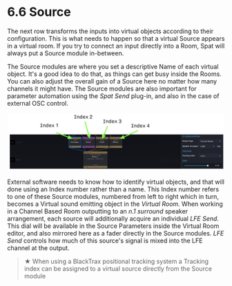 # 6.6 Source

The next row transforms the inputs into virtual objects according to their configuration. This is what needs to happen so that a virtual Source appears in a virtual room.
If you try to connect an input directly into a Room, Spat will always put a Source
module in-between.

The Source modules are where you set a descriptive Name of each virtual object.
It's a good idea to do that, as things can get busy inside the Rooms. You can also
adjust the overall gain of a Source here no matter how many channels it might
have. The Source modules are also important for parameter automation using the
_Spat Send_ plug-in, and also in the case of external OSC control.

![](../../../include/SpatRevolution_UserGuide_-090.jpg)

External software needs to know how to identify virtual objects, and that will done
using an Index number rather than a name. This Index number refers to one of
these Source modules, numbered from left to right which in turn, becomes a Virtual
sound emitting object in the _Virtual Room_.
When working in a Channel Based Room outputting to an _n.1 surround_ speaker
arrangement, each source will additionally acquire an individual _LFE Send_. This
dial will be available in the Source Parameters inside the Virtual Room editor, and
also mirrored here as a fader directly in the Source modules. _LFE Send_ controls
how much of this source's signal is mixed into the LFE channel at the output.

> ★ When using a BlackTrax positional tracking system a Tracking index can be
assigned to a virtual source directly from the Source module

